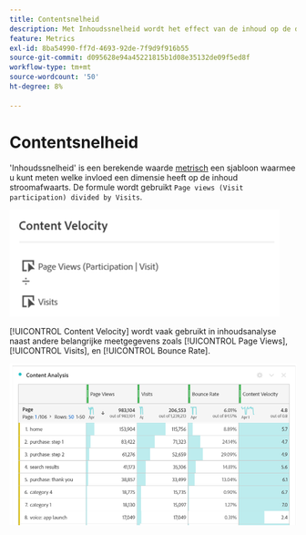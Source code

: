 ```yaml
---
title: Contentsnelheid
description: Met Inhoudssnelheid wordt het effect van de inhoud op de downstreaminhoud gemeten.
feature: Metrics
exl-id: 8ba54990-ff7d-4693-92de-7f9d9f916b55
source-git-commit: d095628e94a45221815b1d08e35132de09f5ed8f
workflow-type: tm+mt
source-wordcount: '50'
ht-degree: 8%

---
```


# Contentsnelheid

&#39;Inhoudssnelheid&#39; is een berekende waarde [metrisch](overview.md) een sjabloon waarmee u kunt meten welke invloed een dimensie heeft op de inhoud stroomafwaarts. De formule wordt gebruikt `Page views (Visit participation) divided by Visits`.

![](assets/cont-velo-1.png)

[!UICONTROL Content Velocity] wordt vaak gebruikt in inhoudsanalyse naast andere belangrijke meetgegevens zoals [!UICONTROL Page Views], [!UICONTROL Visits], en [!UICONTROL Bounce Rate].

![](assets/cont-velo-3.png)

